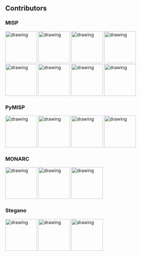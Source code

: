 

## Contributors

### MISP

<!-- contributors-MISP starts -->
<a href="https://github.com/Jakub Onderka"><img src="https://avatars3.githubusercontent.com/u/163343?s=100&v=4" alt="drawing" style="width:100px;"/></a>
<a href="https://github.com/iglocska"><img src="https://avatars1.githubusercontent.com/u/3668672?s=100&v=4" alt="drawing" style="width:100px;"/></a>
<a href="https://github.com/chrisr3d"><img src="https://avatars2.githubusercontent.com/u/16307976?s=100&v=4" alt="drawing" style="width:100px;"/></a>
<a href="https://github.com/mokaddem"><img src="https://avatars3.githubusercontent.com/u/6977223?s=100&v=4" alt="drawing" style="width:100px;"/></a>
<a href="https://github.com/Steve Clement"><img src="https://avatars3.githubusercontent.com/u/362025?s=100&v=4" alt="drawing" style="width:100px;"/></a>
<a href="https://github.com/Richard van den Berg"><img src="https://avatars1.githubusercontent.com/u/1461970?s=100&v=4" alt="drawing" style="width:100px;"/></a>
<a href="https://github.com/Alexandre Dulaunoy"><img src="https://avatars2.githubusercontent.com/u/3309?s=100&v=4" alt="drawing" style="width:100px;"/></a>
<a href="https://github.com/Alex Resnick"><img src="https://avatars2.githubusercontent.com/u/13125104?s=100&v=4" alt="drawing" style="width:100px;"/></a>
<!-- contributors-MISP ends -->


### PyMISP

<!-- contributors-PyMISP starts -->
<a href="https://github.com/Raphaël Vinot"><img src="https://avatars1.githubusercontent.com/u/248875?s=100&v=4" alt="drawing" style="width:100px;"/></a>
<a href="https://github.com/VVX7"><img src="https://avatars2.githubusercontent.com/u/46228229?s=100&v=4" alt="drawing" style="width:100px;"/></a>
<a href="https://github.com/Christophe Vandeplas"><img src="https://avatars0.githubusercontent.com/u/1073662?s=100&v=4" alt="drawing" style="width:100px;"/></a>
<a href="https://github.com/Sebastian Wagner"><img src="https://avatars1.githubusercontent.com/u/25031221?s=100&v=4" alt="drawing" style="width:100px;"/></a>
<!-- contributors-PyMISP ends -->


### MONARC

<!-- contributors-MONARC starts -->
<a href="https://github.com/Cédric Bonhomme"><img src="https://avatars1.githubusercontent.com/u/465400?s=100&v=4" alt="drawing" style="width:100px;"/></a>
<a href="https://github.com/Ruslan Baidan"><img src="https://avatars2.githubusercontent.com/u/3246171?s=100&v=4" alt="drawing" style="width:100px;"/></a>
<a href="https://github.com/Jerome Lombardi"><img src="https://avatars1.githubusercontent.com/u/18661517?s=100&v=4" alt="drawing" style="width:100px;"/></a>
<!-- contributors-MONARC ends -->


### Stegano

<!-- contributors-stegano starts -->
<a href="https://github.com/Cédric Bonhomme"><img src="https://avatars1.githubusercontent.com/u/465400?s=100&v=4" alt="drawing" style="width:100px;"/></a>
<a href="https://github.com/AdrienCos"><img src="https://avatars1.githubusercontent.com/u/25573947?s=100&v=4" alt="drawing" style="width:100px;"/></a>
<a href="https://github.com/Peter Justin"><img src="https://avatars2.githubusercontent.com/u/1510708?s=100&v=4" alt="drawing" style="width:100px;"/></a>
<!-- contributors-stegano ends -->